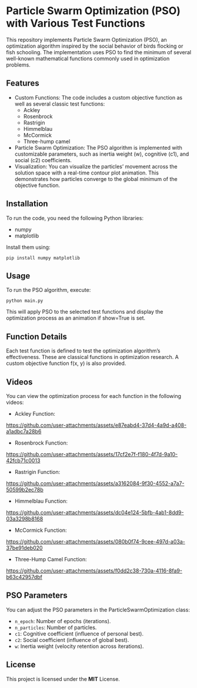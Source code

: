 # Particle Swarm Optimization (PSO) with Various Test Functions

This repository implements Particle Swarm Optimization (PSO), an optimization algorithm inspired by the social behavior of birds flocking or fish schooling. The implementation uses PSO to find the minimum of several well-known mathematical functions commonly used in optimization problems.

## Features

- Custom Functions: The code includes a custom objective function as well as several classic test functions:
  - Ackley
  - Rosenbrock
  - Rastrigin
  - Himmelblau
  - McCormick
  - Three-hump camel
- Particle Swarm Optimization: The PSO algorithm is implemented with customizable parameters, such as inertia weight (w), cognitive (c1), and social (c2) coefficients.
- Visualization: You can visualize the particles’ movement across the solution space with a real-time contour plot animation. This demonstrates how particles converge to the global minimum of the objective function.

## Installation

To run the code, you need the following Python libraries:
- numpy
- matplotlib

Install them using:
```
pip install numpy matplotlib
```

## Usage

To run the PSO algorithm, execute:

```
python main.py
```

This will apply PSO to the selected test functions and display the optimization process as an animation if show=True is set.

## Function Details

Each test function is defined to test the optimization algorithm’s effectiveness. These are classical functions in optimization research. A custom objective function f(x, y) is also provided.

## Videos

You can view the optimization process for each function in the following videos:

- Ackley Function:

https://github.com/user-attachments/assets/e87eabd4-37d4-4a9d-a408-a1adbc7a28b6

- Rosenbrock Function:

https://github.com/user-attachments/assets/17cf2e7f-f180-4f7d-9a10-42fcb71c0013


- Rastrigin Function:

https://github.com/user-attachments/assets/a3162084-9f30-4552-a7a7-50599b2ec78b

- Himmelblau Function:

https://github.com/user-attachments/assets/dc04e124-5bfb-4ab1-8dd9-03a3298b8168

- McCormick Function:

https://github.com/user-attachments/assets/080b0f74-9cee-497d-a03a-37be91deb020

- Three-Hump Camel Function:

https://github.com/user-attachments/assets/f0dd2c38-730a-4116-8fa9-b63c42957dbf

## PSO Parameters

You can adjust the PSO parameters in the ParticleSwarmOptimization class:

- `n_epoch`: Number of epochs (iterations).
- `n_particles`: Number of particles.
- `c1`: Cognitive coefficient (influence of personal best).
- `c2`: Social coefficient (influence of global best).
- `w`: Inertia weight (velocity retention across iterations).

## License

This project is licensed under the **MIT** License.
